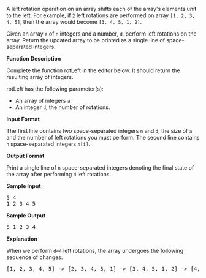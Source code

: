 A left rotation operation on an array shifts each of the array's elements  unit to the left. 
For example, if `2` left rotations are performed on array `[1, 2, 3, 4, 5]`, then the array would become `[3, 4, 5, 1, 2]`.

Given an array `a` of `n` integers and a number, `d`, perform  left rotations on the array. Return the updated array to be printed as a single line of space-separated integers.

**Function Description**

Complete the function rotLeft in the editor below. It should return the resulting array of integers.

rotLeft has the following parameter(s):

 - An array of integers `a`.
 - An integer `d`, the number of rotations.
 
**Input Format**

The first line contains two space-separated integers `n` and `d`, the size of `a` and the number of left rotations you must perform.
The second line contains `n` space-separated integers `a[i]`.

**Output Format**

Print a single line of `n` space-separated integers denoting the final state of the array after performing `d` left rotations.

**Sample Input**
<pre>
5 4
1 2 3 4 5
</pre>

**Sample Output**
<pre>
5 1 2 3 4
</pre>

**Explanation**

When we perform `d=4` left rotations, the array undergoes the following sequence of changes:
<pre>[1, 2, 3, 4, 5] -> [2, 3, 4, 5, 1] -> [3, 4, 5, 1, 2] -> [4, 5, 1, 2, 3] -> [5, 1, 2, 3, 4]</pre>